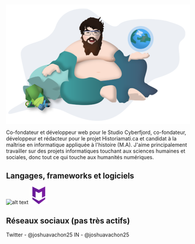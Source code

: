 <img align="center" src="/assets/shudai_anim.svg" />

Co-fondateur et développeur web pour le Studio Cyberfjord, co-fondateur, développeur et rédacteur pour le projet Historiamati.ca et candidat à la maîtrise en informatique appliquée à l'histoire (M.A). J'aime principalement travailler sur des projets informatiques touchant aux sciences humaines et sociales, donc tout ce qui touche aux humanités numériques. 

## Langages, frameworks et logiciels
![alt text](https://img.shields.io/badge/WEB-HTML_5-informational?style=flat&logo=html5&logoColor=white&color=2bbc8a "HTML 5")
![alt text](https://github.com/adam-p/markdown-here/raw/master/src/common/images/icon48.png "Logo Title Text 1")

## Réseaux sociaux (pas très actifs)
Twitter - @joshuavachon25
IN - @joshuavachon25
